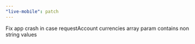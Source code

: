 ```yaml
---
"live-mobile": patch
---
```


Fix app crash in case requestAccount currencies array param contains non string values
